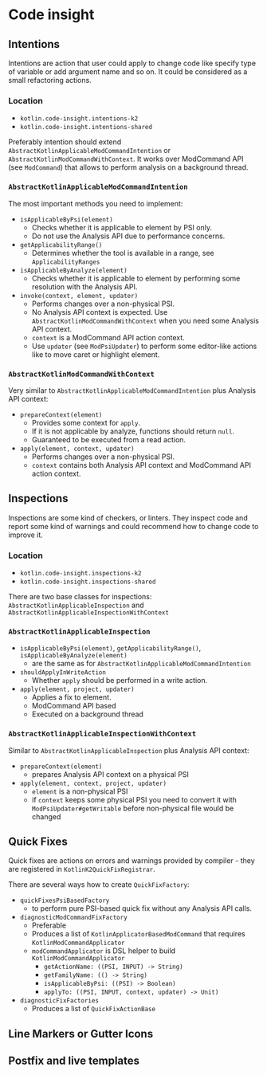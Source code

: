 # Code insight

## Intentions

Intentions are action that user could apply to change code like specify type of variable or add argument name and so on. 
It could be considered as a small refactoring actions.

### Location
- `kotlin.code-insight.intentions-k2`
- `kotlin.code-insight.intentions-shared`

Preferably intention should extend `AbstractKotlinApplicableModCommandIntention` or `AbstractKotlinModCommandWithContext`.
It works over ModCommand API (see `ModCommand`) that allows to perform analysis on a background thread.

### `AbstractKotlinApplicableModCommandIntention`
The most important methods you need to implement:
 - `isApplicableByPsi(element)`
   - Checks whether it is applicable to element by PSI only. 
   - Do not use the Analysis API due to performance concerns. 
 - `getApplicabilityRange()`
   - Determines whether the tool is available in a range, see `ApplicabilityRanges`
 - `isApplicableByAnalyze(element)`
   - Checks whether it is applicable to element by performing some resolution with the Analysis API.
 - `invoke(context, element, updater)`
   - Performs changes over a non-physical PSI. 
   - No Analysis API context is expected. Use `AbstractKotlinModCommandWithContext` when you need some Analysis API context.
   - `context` is a ModCommand API action context.
   - Use `updater` (see `ModPsiUpdater`) to perform some editor-like actions like to move caret or highlight element.

### `AbstractKotlinModCommandWithContext`
Very similar to `AbstractKotlinApplicableModCommandIntention` plus Analysis API context:
 - `prepareContext(element)`
   - Provides some context for `apply`.
   - If it is not applicable by analyze, functions should return `null`. 
   - Guaranteed to be executed from a read action.
 - `apply(element, context, updater)`
   - Performs changes over a non-physical PSI. 
   - `context` contains both Analysis API context and ModCommand API action context.

## Inspections

Inspections are some kind of checkers, or linters.
They inspect code and report some kind of warnings and could recommend how to change code to improve it.

### Location
 - `kotlin.code-insight.inspections-k2`
 - `kotlin.code-insight.inspections-shared`

There are two base classes for inspections: `AbstractKotlinApplicableInspection` and `AbstractKotlinApplicableInspectionWithContext`

### `AbstractKotlinApplicableInspection` 
 - `isApplicableByPsi(element)`, `getApplicabilityRange()`, `isApplicableByAnalyze(element)`
   - are the same as for `AbstractKotlinApplicableModCommandIntention`
 - `shouldApplyInWriteAction`
   - Whether `apply` should be performed in a write action.
 - `apply(element, project, updater)`
   - Applies a fix to element. 
   - ModCommand API based
   - Executed on a background thread

### `AbstractKotlinApplicableInspectionWithContext`
Similar to `AbstractKotlinApplicableInspection` plus Analysis API context:
 - `prepareContext(element)`
   - prepares Analysis API context on a physical PSI
 - `apply(element, context, project, updater)`
   - `element` is a non-physical PSI
   - if `context` keeps some physical PSI you need to convert it with `ModPsiUpdater#getWritable` before non-physical file would be changed

## Quick Fixes
Quick fixes are actions on errors and warnings provided by compiler - they are registered in `KotlinK2QuickFixRegistrar`.

There are several ways how to create `QuickFixFactory`:
 - `quickFixesPsiBasedFactory`
   - to perform pure PSI-based quick fix without any Analysis API calls.
 - `diagnosticModCommandFixFactory`
   - Preferable
   - Produces a list of `KotlinApplicatorBasedModCommand` that requires `KotlinModCommandApplicator`
   - `modCommandApplicator` is DSL helper to build `KotlinModCommandApplicator`
     - `getActionName: ((PSI, INPUT) -> String)`
     - `getFamilyName: (() -> String)`
     - `isApplicableByPsi: ((PSI) -> Boolean)`
     - `applyTo: ((PSI, INPUT, context, updater) -> Unit)`
 - `diagnosticFixFactories`
   - Produces a list of `QuickFixActionBase`

## Line Markers or Gutter Icons

## Postfix and live templates